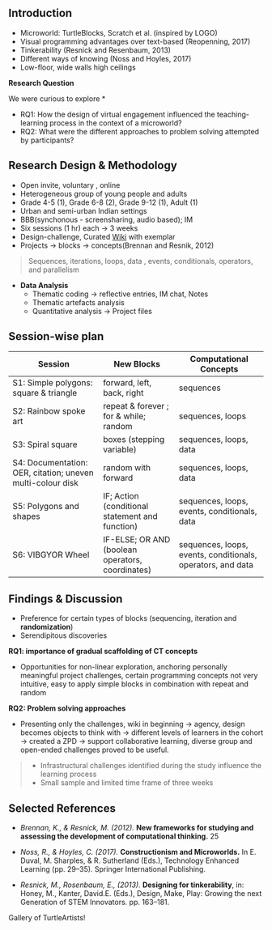 <style>
.reveal section  {
font-size: 0.7em;

}
.reveal table {
  margin-left: auto;
  margin-right: auto; 
  font-size: 0.7em; 
}

.reveal section > section  {
font-size: 0.9em;

}

.reveal footer {
  padding: 25px;
  font-size: 0.5em;
}

.reveal td, th {
vertical-align: middle; 
text-align: center;

/*  border: 1px solid #999;*/
} 

/*
.reveal ul
{ 
  
  list-style-type:;
  color:;
}

.reveal a {
color: rgba(200,50,100,0.9);
text-decoration: none;
transition: color .15s ease; 
}

.reveal a:hover {
  color: #6ca0e8;
  text-shadow: none;
  border: none; 
}

.reveal blockquote {
  display: block;
  position: relative;
  width: 70%;
  margin: 20px auto;
  padding: 5px;
  font-style: italic;
  background: rgba(20, 255, 255, .1);
  box-shadow: 0px 0px 2px rgba(0, 0, 0, 0.2); 
  }
*/
</style>

<!-- .slide: data-background="./assets/turtleBlocks/img/hi-3.png" -->



## Introduction
<!-- .slide:   data-background="./assets/turtleBlocks/img/turtle-random.png" -->
<!-- .slide:  style="position: absolute; width: 60%; right: 0; box-shadow: 0 1px 4px rgba(0,0,0,0.5), 0 5px 25px rgba(0,0,0,0.2); background-color: rgba(0, 0, 0, 0.9); color: #fff; padding: 20px; font-size: 20px; text-align: left"-->
-  Microworld: TurtleBlocks, Scratch et al. (inspired by LOGO)
- Visual programming advantages over text-based (Reopenning, 2017) 
- Tinkerability (Resnick and Resenbaum, 2013) 
- Different ways of knowing (Noss and Hoyles, 2017) 
- Low-floor, wide walls high ceilings

**Research Question**  

We were curious to explore *
- RQ1: How the design of virtual engagement influenced the teaching-learning process in the context of a microworld?
- RQ2: What were the different approaches to problem solving attempted by participants?



<!-- .slide: data-background="./assets/turtleBlocks/turtle-random.gif" -->



## Research Design & Methodology  
<!-- .slide:   data-background="./assets/turtleBlocks/img/project-1.png" -->
<!-- .slide:  style="position: absolute; width: 60%; right: 0; box-shadow: 0 1px 4px rgba(0,0,0,0.5), 0 5px 25px rgba(0,0,0,0.2); background-color: rgba(0, 0, 0, 0.9); color: #fff; padding: 20px; font-size: 20px; text-align: left"-->
- Open invite, voluntary , online
- Heterogeneous group of young people and adults 
- Grade 4-5 (1), Grade 6-8 (2), Grade 9-12 (1), Adult (1)
- Urban and semi-urban Indian settings
- BBB(synchonous - screensharing, audio based); IM
- Six sessions (1 hr) each ->  3 weeks
- Design-challenge, Curated [Wiki](https://metastudio.org/t/turtleart-challenges-wiki/4036) with exemplar
- Projects -> blocks -> concepts(Brennan and Resnik, 2012)
> Sequences, iterations, loops, data , events, conditionals, operators, and parallelism
- **Data Analysis**
  - Thematic coding -> reflective entries, IM chat, Notes
  - Thematic artefacts analysis
  - Quantitative analysis ->  Project files


## Session-wise plan
<!-- .slide: data-background-transition="none" data-background-image="./assets/turtle-spiral.gif" -->
<!-- .slide:  style="position: absolute; width: 40%; right: 0; box-shadow: 0 1px 4px rgba(0,0,0,0.5), 0 5px 25px rgba(0,0,0,0.2); background-color: rgba(0, 0, 0, 0.8); color: #fff; padding: 20px; font-size: 20px; text-align: left"-->
|Session|New Blocks|Computational Concepts|
|---|---|---|
|S1: Simple polygons: square & triangle<!-- .element: class="fragment" data-fragment-index="1"-->| forward, left, back, right<!-- .element: class="fragment" data-fragment-index="1"-->| sequences<!-- .element: class="fragment" data-fragment-index="1"-->|
|S2: Rainbow spoke art<!-- .element: class="fragment" data-fragment-index="2"-->| repeat & forever ; for & while; random <!-- .element: class="fragment" data-fragment-index="2"-->|sequences, loops<!-- .element: class="fragment" data-fragment-index="2"-->|
|S3: Spiral square <!-- .element: class="fragment" data-fragment-index="3"-->| boxes (stepping variable) <!-- .element: class="fragment" data-fragment-index="3"-->|sequences, loops, data<!-- .element: class="fragment" data-fragment-index="3"-->|
|S4: Documentation: OER, citation; uneven multi-colour disk<!-- .element: class="fragment" data-fragment-index="4"-->| random with forward<!-- .element: class="fragment" data-fragment-index="4"--> |sequences, loops, data<!-- .element: class="fragment" data-fragment-index="4"-->|
|S5: Polygons and shapes <!-- .element: class="fragment" data-fragment-index="5"-->| IF; Action (conditional statement and function) <!-- .element: class="fragment" data-fragment-index="5"-->|sequences, loops, events, conditionals, data<!-- .element: class="fragment" data-fragment-index="5"-->|
|S6: VIBGYOR Wheel<!-- .element: class="fragment" data-fragment-index="6"--> | IF-ELSE; OR AND (boolean operators, coordinates) <!-- .element: class="fragment" data-fragment-index="6"-->| sequences, loops, events, conditionals, operators, and data<!-- .element: class="fragment" data-fragment-index="6"-->|


<!-- .slide: data-background="./assets/turtleBlocks/turtle-wiki.gif" -->



## Findings & Discussion
<!-- .slide:   data-background="./assets/turtleBlocks/img/block-frequency-2.png" -->
<!-- .slide:  style="position: absolute; width: 60%; right: 0; box-shadow: 0 1px 4px rgba(0,0,0,0.5), 0 5px 25px rgba(0,0,0,0.2); background-color: rgba(0, 0, 0, 0.9); color: #fff; padding: 20px; font-size: 20px; text-align: left"-->
- Preference for certain types of blocks (sequencing, iteration and **randomization**)
- Serendipitous discoveries

**RQ1: importance of gradual scaffolding of CT concepts**  
- Opportunities for non-linear exploration,  anchoring personally meaningful project challenges, certain programming concepts not very intuitive, easy to apply simple blocks in combination with repeat and random

**RQ2: Problem solving approaches**  
- Presenting only the challenges, wiki in beginning -> agency, design becomes objects to think with -> different levels of learners in the cohort -> created a ZPD -> support collaborative learning, diverse group and open-ended challenges proved to be useful.

>- Infrastructural challenges identified during the study influence the learning process
> - Small sample and limited time frame of three weeks



## Selected References
<!-- .slide:   data-background="./assets/turtleBlocks/img/square-spiral-bg.png" -->
<!-- .slide:  style="position: absolute; width: 60%; right: 0; box-shadow: 0 1px 4px rgba(0,0,0,0.5), 0 5px 25px rgba(0,0,0,0.2); background-color: rgba(0, 0, 0, 0.9); color: #fff; padding: 20px; font-size: 20px; text-align: left"-->
- _Brennan, K., & Resnick, M. (2012)._ **New frameworks for studying and assessing the development of computational thinking.** 25

- _Noss, R., & Hoyles, C. (2017)._ **Constructionism and Microworlds.** In E. Duval, M. Sharples, & R. Sutherland (Eds.), Technology Enhanced Learning (pp. 29–35). Springer International Publishing.

- _Resnick, M., Rosenbaum, E., (2013)._ **Designing for tinkerability**, in: Honey, M., Kanter, David.E. (Eds.), Design, Make, Play: Growing the next Generation of STEM Innovators. pp. 163–181.



<!-- .slide:   data-background="./assets/turtleBlocks/img/project-portfolio.png" -->
<!-- .slide:  style="position: absolute; width: 21%; right: 0; box-shadow: 0 1px 4px rgba(0,0,0,0.5), 0 5px 25px rgba(0,0,0,0.2); background-color: rgba(0, 0, 0, 0.9); color: #fff; padding: 20px; font-size: 20px; text-align: left"-->
Gallery of TurtleArtists!



<!-- .slide:   data-background="./assets/turtleBlocks/img/turtle-favArt.png" -->

